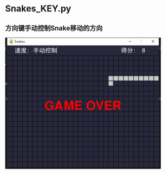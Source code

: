 # Snakes_KEY.py
## 方向键手动控制Snake移动的方向

![Snakes_SCOPE.jpg](https://github.com/ron-dicaprio/pygame/raw/master/Snakes/Snakes_SCOPE.jpg)
